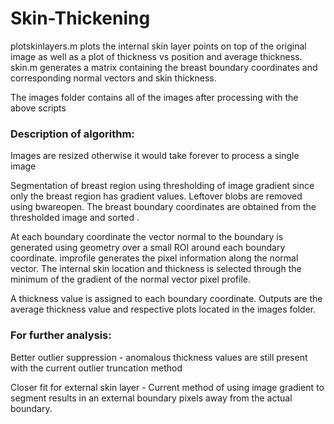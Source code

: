 # Skin-Thickening

plotskinlayers.m plots the internal skin layer points on top of the original image as well as a plot of thickness vs position and average thickness.
skin.m generates a matrix containing the breast boundary coordinates and corresponding normal vectors and skin thickness.

The images folder contains all of the images after processing with the above scripts

### Description of algorithm:
Images are resized otherwise it would take forever to process a single image

Segmentation of breast region using thresholding of image gradient since only the breast region has gradient values.
Leftover blobs are removed using bwareopen.
The breast boundary coordinates are obtained from the thresholded image and sorted .

At each boundary coordinate the vector normal to the boundary is generated using geometry over a small ROI around each boundary coordinate.
improfile generates the pixel information along the normal vector.  The internal skin location and thickness is selected through the minimum of the gradient of the normal vector pixel profile.  

A thickness value is assigned to each boundary coordinate.  Outputs are the average thickness value and respective plots located in the images folder.

### For further analysis: 
Better outlier suppression - anomalous thickness values are still present with the current outlier truncation method 

Closer fit for external skin layer - Current method of using image gradient to segment results in an external boundary pixels away from the actual boundary.
